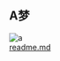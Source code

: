 ## A梦  
![a](https://img2.baidu.com/it/u=3355464299,584008140&fm=26&fmt=auto&gp=0.jpg)  
[readme.md](https://github.com/OD12138/OD/blob/main/README.md)
